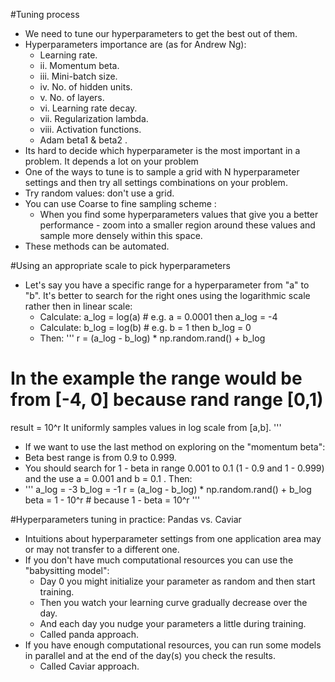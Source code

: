 #Tuning process

- We need to tune our hyperparameters to get the best out of them.
- Hyperparameters importance are (as for Andrew Ng):
  - Learning rate.
  - ii. Momentum beta.
  - iii. Mini-batch size.
  - iv. No. of hidden units.
  - v. No. of layers.
  - vi. Learning rate decay.
  - vii. Regularization lambda.
  - viii. Activation functions.
  - Adam beta1 & beta2 .
- Its hard to decide which hyperparameter is the most important in a problem. It depends a lot on your problem
- One of the ways to tune is to sample a grid with N hyperparameter settings and then try all settings combinations on
your problem.
- Try random values: don't use a grid.
- You can use Coarse to fine sampling scheme :
  - When you find some hyperparameters values that give you a better performance - zoom into a smaller region
around these values and sample more densely within this space.
- These methods can be automated.

#Using an appropriate scale to pick hyperparameters
- Let's say you have a specific range for a hyperparameter from "a" to "b". It's better to search for the right ones using the
logarithmic scale rather then in linear scale:
  - Calculate: a_log = log(a) # e.g. a = 0.0001 then a_log = -4
  - Calculate: b_log = log(b) # e.g. b = 1 then b_log = 0
  - Then:
    '''
    r = (a_log - b_log) * np.random.rand() + b_log
# In the example the range would be from [-4, 0] because rand range [0,1)
result = 10^r
  It uniformly samples values in log scale from [a,b].
    '''
    
 - If we want to use the last method on exploring on the "momentum beta":
  - Beta best range is from 0.9 to 0.999.
  - You should search for 1 - beta in range 0.001 to 0.1 (1 - 0.9 and 1 - 0.999) and the use a = 0.001 and b =
    0.1 . Then:
  - '''
  a_log = -3
b_log = -1
r = (a_log - b_log) * np.random.rand() + b_log
beta = 1 - 10^r # because 1 - beta = 10^r
  '''
  
#Hyperparameters tuning in practice: Pandas vs. Caviar
- Intuitions about hyperparameter settings from one application area may or may not transfer to a different one.
- If you don't have much computational resources you can use the "babysitting model":
  - Day 0 you might initialize your parameter as random and then start training.
  - Then you watch your learning curve gradually decrease over the day.
  - And each day you nudge your parameters a little during training.
  - Called panda approach.
- If you have enough computational resources, you can run some models in parallel and at the end of the day(s) you
check the results.
  - Called Caviar approach.
